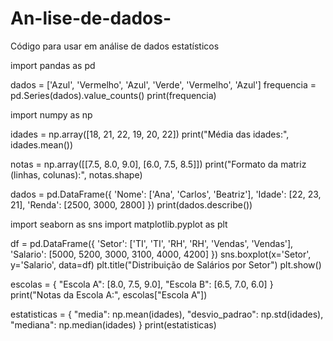 # An-lise-de-dados-
Código para usar em análise de dados estatísticos 


import pandas as pd

dados = ['Azul', 'Vermelho', 'Azul', 'Verde', 'Vermelho', 'Azul']
frequencia = pd.Series(dados).value_counts()
print(frequencia)


import numpy as np

idades = np.array([18, 21, 22, 19, 20, 22])
print("Média das idades:", idades.mean())



notas = np.array([[7.5, 8.0, 9.0], [6.0, 7.5, 8.5]])
print("Formato da matriz (linhas, colunas):", notas.shape)


dados = pd.DataFrame({
    'Nome': ['Ana', 'Carlos', 'Beatriz'],
    'Idade': [22, 23, 21],
    'Renda': [2500, 3000, 2800]
})
print(dados.describe())


import seaborn as sns
import matplotlib.pyplot as plt

df = pd.DataFrame({
    'Setor': ['TI', 'TI', 'RH', 'RH', 'Vendas', 'Vendas'],
    'Salario': [5000, 5200, 3000, 3100, 4000, 4200]
})
sns.boxplot(x='Setor', y='Salario', data=df)
plt.title("Distribuição de Salários por Setor")
plt.show()


escolas = {
    "Escola A": [8.0, 7.5, 9.0],
    "Escola B": [6.5, 7.0, 6.0]
}
print("Notas da Escola A:", escolas["Escola A"])




estatisticas = {
    "media": np.mean(idades),
    "desvio_padrao": np.std(idades),
    "mediana": np.median(idades)
}
print(estatisticas)

